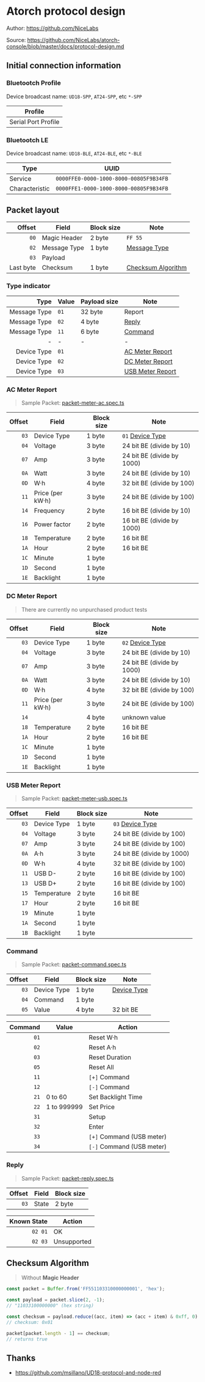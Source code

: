 # Atorch protocol design

Author: https://github.com/NiceLabs

Source: https://github.com/NiceLabs/atorch-console/blob/master/docs/protocol-design.md


## Initial connection information

### Bluetootch Profile

Device broadcast name: `UD18-SPP`, `AT24-SPP`, etc `*-SPP`

| Profile             |
| ------------------- |
| Serial Port Profile |

### Bluetootch LE

Device broadcast name: `UD18-BLE`, `AT24-BLE`, etc `*-BLE`

| Type           | UUID                                   |
| -------------- | -------------------------------------- |
| Service        | `0000FFE0-0000-1000-8000-00805F9B34FB` |
| Characteristic | `0000FFE1-0000-1000-8000-00805F9B34FB` |

## Packet layout

|    Offset | Field        | Block size | Note                                      |
| --------: | ------------ | ---------- | ----------------------------------------- |
|      `00` | Magic Header | 2 byte     | `FF 55`                                   |
|      `02` | Message Type | 1 byte     | [Message Type](#type-indicator)           |
|      `03` | Payload      |            |                                           |
| Last byte | Checksum     | 1 byte     | [Checksum Algorithm](#checksum-algorithm) |

### Type indicator

|         Type | Value | Payload size | Note                                  |
| -----------: | ----- | ------------ | ------------------------------------- |
| Message Type | `01`  | 32 byte      | Report                                |
| Message Type | `02`  | 4 byte       | [Reply](#reply)                       |
| Message Type | `11`  | 6 byte       | [Command](#command)                   |
|            - | -     | -            | -                                     |
|  Device Type | `01`  |              | [AC Meter Report](#ac-meter-report)   |
|  Device Type | `02`  |              | [DC Meter Report](#dc-meter-report)   |
|  Device Type | `03`  |              | [USB Meter Report](#usb-meter-report) |

### AC Meter Report

> Sample Packet:
> [packet-meter-ac.spec.ts](../src/service/atorch-packet/packet-meter-ac.spec.ts)

| Offset | Field            | Block size | Note                                |
| -----: | ---------------- | ---------- | ----------------------------------- |
|   `03` | Device Type      | 1 byte     | `01` [Device Type](#type-indicator) |
|   `04` | Voltage          | 3 byte     | 24 bit BE (divide by 10)            |
|   `07` | Amp              | 3 byte     | 24 bit BE (divide by 1000)          |
|   `0A` | Watt             | 3 byte     | 24 bit BE (divide by 10)            |
|   `0D` | W·h              | 4 byte     | 32 bit BE (divide by 100)           |
|   `11` | Price (per kW·h) | 3 byte     | 24 bit BE (divide by 100)           |
|   `14` | Frequency        | 2 byte     | 16 bit BE (divide by 10)            |
|   `16` | Power factor     | 2 byte     | 16 bit BE (divide by 1000)          |
|   `18` | Temperature      | 2 byte     | 16 bit BE                           |
|   `1A` | Hour             | 2 byte     | 16 bit BE                           |
|   `1C` | Minute           | 1 byte     |                                     |
|   `1D` | Second           | 1 byte     |                                     |
|   `1E` | Backlight        | 1 byte     |                                     |

### DC Meter Report

> There are currently no unpurchased product tests

| Offset | Field            | Block size | Note                                |
| -----: | ---------------- | ---------- | ----------------------------------- |
|   `03` | Device Type      | 1 byte     | `02` [Device Type](#type-indicator) |
|   `04` | Voltage          | 3 byte     | 24 bit BE (divide by 10)            |
|   `07` | Amp              | 3 byte     | 24 bit BE (divide by 1000)          |
|   `0A` | Watt             | 3 byte     | 24 bit BE (divide by 10)            |
|   `0D` | W·h              | 4 byte     | 32 bit BE (divide by 100)           |
|   `11` | Price (per kW·h) | 3 byte     | 24 bit BE (divide by 100)           |
|   `14` |                  | 4 byte     | unknown value                       |
|   `18` | Temperature      | 2 byte     | 16 bit BE                           |
|   `1A` | Hour             | 2 byte     | 16 bit BE                           |
|   `1C` | Minute           | 1 byte     |                                     |
|   `1D` | Second           | 1 byte     |                                     |
|   `1E` | Backlight        | 1 byte     |                                     |

### USB Meter Report

> Sample Packet:
> [packet-meter-usb.spec.ts](../src/service/atorch-packet/packet-meter-usb.spec.ts)

| Offset | Field       | Block size | Note                                |
| -----: | ----------- |------------|-------------------------------------|
|   `03` | Device Type | 1 byte     | `03` [Device Type](#type-indicator) |
|   `04` | Voltage     | 3 byte     | 24 bit BE (divide by 100)           |
|   `07` | Amp         | 3 byte     | 24 bit BE (divide by 100)           |
|   `0A` | A·h         | 3 byte     | 24 bit BE (divide by 1000)          |
|   `0D` | W·h         | 4 byte     | 32 bit BE (divide by 100)           |
|   `11` | USB D-      | 2 byte     | 16 bit BE (divide by 100)           |
|   `13` | USB D+      | 2 byte     | 16 bit BE (divide by 100)           |
|   `15` | Temperature | 2 byte     | 16 bit BE                           |
|   `17` | Hour        | 2 byte     | 16 bit BE                           |
|   `19` | Minute      | 1 byte     |                                     |
|   `1A` | Second      | 1 byte     |                                     |
|   `1B` | Backlight   | 1 byte     |                                     |

### Command

> Sample Packet:
> [packet-command.spec.ts](../src/service/atorch-packet/packet-command.spec.ts)

| Offset | Field       | Block size | Note                           |
| -----: | ----------- | ---------- | ------------------------------ |
|   `03` | Device Type | 1 byte     | [Device Type](#type-indicator) |
|   `04` | Command     | 1 byte     |                                |
|   `05` | Value       | 4 byte     | 32 bit BE                      |

| Command | Value       | Action                    |
| ------: | ----------- | ------------------------- |
|    `01` |             | Reset W·h                 |
|    `02` |             | Reset A·h                 |
|    `03` |             | Reset Duration            |
|    `05` |             | Reset All                 |
|    `11` |             | `[+]` Command             |
|    `12` |             | `[-]` Command             |
|    `21` | 0 to 60     | Set Backlight Time        |
|    `22` | 1 to 999999 | Set Price                 |
|    `31` |             | Setup                     |
|    `32` |             | Enter                     |
|    `33` |             | `[+]` Command (USB meter) |
|    `34` |             | `[-]` Command (USB meter) |

### Reply

> Sample Packet:
> [packet-reply.spec.ts](../src/service/atorch-packet/packet-reply.spec.ts)

| Offset | Field | Block size |
| -----: | ----- | ---------- |
|   `03` | State | 2 byte     |

| Known State | Action      |
| ----------: | ----------- |
|     `02 01` | OK          |
|     `02 03` | Unsupported |

## Checksum Algorithm

> Without **Magic Header**

```javascript
const packet = Buffer.from('FF551103310000000001', 'hex');

const payload = packet.slice(2, -1);
// "11033100000000" (hex string)

const checksum = payload.reduce((acc, item) => (acc + item) & 0xff, 0) ^ 0x44;
// checksum: 0x01

packet[packet.length - 1] == checksum;
// returns true
```

## Thanks

- <https://github.com/msillano/UD18-protocol-and-node-red>
